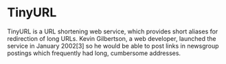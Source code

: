# TinyURL
TinyURL is a URL shortening web service, which provides short aliases for redirection of long URLs. Kevin Gilbertson, a web developer, launched the service in January 2002[3] so he would be able to post links in newsgroup postings which frequently had long, cumbersome addresses.
